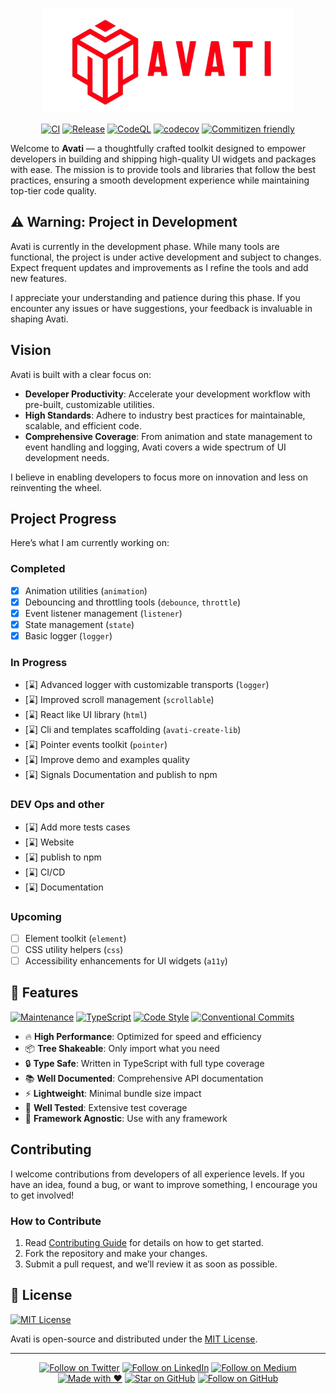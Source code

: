 
<p align="center"><a href="https://avati.io" target="_blank">
<img src="./.art/logo.png" width="400" alt="Avati Logo">
</a></p>

<div align="center">

[![CI](https://github.com/KhaledSMQ/avati/actions/workflows/ci.yml/badge.svg)](https://github.com/KhaledSMQ/avati/actions/workflows/ci.yml)
[![Release](https://github.com/KhaledSMQ/avati/actions/workflows/release.yml/badge.svg)](https://github.com/KhaledSMQ/avati/actions/workflows/release.yml)
[![CodeQL](https://github.com/KhaledSMQ/avati/actions/workflows/codeql.yml/badge.svg)](https://github.com/KhaledSMQ/avati/actions/workflows/codeql.yml)
[![codecov](https://codecov.io/gh/KhaledSMQ/avati/branch/master/graph/badge.svg)](https://codecov.io/gh/KhaledSMQ/avati)
[![Commitizen friendly](https://img.shields.io/badge/commitizen-friendly-brightgreen.svg)](http://commitizen.github.io/cz-cli/)

</div>

Welcome to **Avati** — a thoughtfully crafted toolkit designed to empower developers in building and shipping high-quality UI widgets and packages with ease. The mission is to provide tools and libraries that follow the best practices, ensuring a smooth development experience while maintaining top-tier code quality.

## ⚠️ Warning: Project in Development
Avati is currently in the development phase. While many tools are functional, the project is under active development and subject to changes. Expect frequent updates and improvements as I refine the tools and add new features.

I appreciate your understanding and patience during this phase. If you encounter any issues or have suggestions, your feedback is invaluable in shaping Avati.
## Vision

Avati is built with a clear focus on:

- **Developer Productivity**: Accelerate your development workflow with pre-built, customizable utilities.
- **High Standards**: Adhere to industry best practices for maintainable, scalable, and efficient code.
- **Comprehensive Coverage**: From animation and state management to event handling and logging, Avati covers a wide spectrum of UI development needs.

I believe in enabling developers to focus more on innovation and less on reinventing the wheel.

## Project Progress

Here’s what I am currently working on:

### Completed
- [x] Animation utilities (`animation`)
- [x] Debouncing and throttling tools (`debounce`, `throttle`)
- [x] Event listener management (`listener`)
- [x] State management (`state`)
- [x] Basic logger (`logger`)

### In Progress
- [⌛] Advanced logger with customizable transports (`logger`)
- [⌛] Improved scroll management (`scrollable`)
- [⌛] React like UI library (`html`)
- [⌛] Cli and templates scaffolding (`avati-create-lib`)
- [⌛] Pointer events toolkit (`pointer`)
- [⌛] Improve demo and examples quality
- [⌛] Signals Documentation and publish to npm

### DEV Ops and other
- [⌛] Add more tests cases
- [⌛] Website
- [⌛] publish to npm
- [⌛] CI/CD
- [⌛] Documentation

### Upcoming
- [ ] Element toolkit (`element`)
- [ ] CSS utility helpers (`css`)
- [ ] Accessibility enhancements for UI widgets (`a11y`)

## 🚀 Features

[![Maintenance](https://img.shields.io/badge/Maintained%3F-yes-green.svg)](https://github.com/KhaledSMQ/avati/graphs/commit-activity)
[![TypeScript](https://img.shields.io/badge/TypeScript-Ready-blue.svg)](https://www.typescriptlang.org/)
[![Code Style](https://img.shields.io/badge/code_style-prettier-ff69b4.svg)](https://prettier.io/)
[![Conventional Commits](https://img.shields.io/badge/Conventional%20Commits-1.0.0-yellow.svg)](https://conventionalcommits.org)

- 🔥 **High Performance**: Optimized for speed and efficiency
- 📦 **Tree Shakeable**: Only import what you need
- 🔒 **Type Safe**: Written in TypeScript with full type coverage
- 📚 **Well Documented**: Comprehensive API documentation
- ⚡️ **Lightweight**: Minimal bundle size impact
- 🧪 **Well Tested**: Extensive test coverage
- 🔄 **Framework Agnostic**: Use with any framework

## Contributing

I welcome contributions from developers of all experience levels. If you have an idea, found a bug, or want to improve something, I encourage you to get involved!

### How to Contribute
1. Read [Contributing Guide](./Contributing.md) for details on how to get started.
2. Fork the repository and make your changes.
3. Submit a pull request, and we’ll review it as soon as possible.
 
## 📝 License

[![MIT License](https://img.shields.io/badge/license-MIT-blue.svg)](LICENSE)

Avati is open-source and distributed under the [MIT License](./LICENSE).

---
<div align="center">

[![Follow on Twitter](https://img.shields.io/twitter/follow/KhaledSMQ.svg?style=social)](https://x.com/khaledsmq_)
[![Follow on LinkedIn](https://img.shields.io/badge/LinkedIn-Connect-blue.svg)](https://www.linkedin.com/in/khaledsmq/)
[![Follow on Medium](https://img.shields.io/badge/Medium-Follow-black.svg)](https://medium.com/@khaled.smq)
[![Made with ❤️](https://img.shields.io/badge/Made%20with-❤️-red.svg)](https://github.com/KhaledSMQ)
[![Star on GitHub](https://img.shields.io/github/stars/KhaledSMQ/avati.svg?style=social)](https://github.com/KhaledSMQ/avati/stargazers)
[![Follow on GitHub](https://img.shields.io/github/followers/KhaledSMQ.svg?style=social&label=Follow)](https://github.com/KhaledSMQ)

</div>
